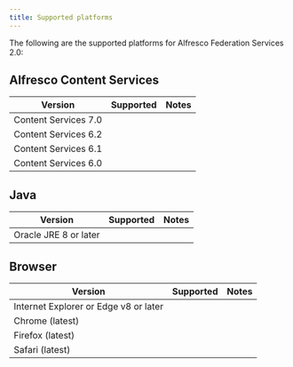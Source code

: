 ```yaml
---
title: Supported platforms
---
```


The following are the supported platforms for Alfresco Federation Services 2.0:

## Alfresco Content Services

| Version | Supported | Notes |
| ------- | --------- | ----- |
| Content Services 7.0 | | |
| Content Services 6.2 | | |
| Content Services 6.1 | | |
| Content Services 6.0 | | |

## Java

| Version | Supported | Notes |
| ------- | --------- | ----- |
| Oracle JRE 8 or later | | |

## Browser

| Version | Supported | Notes |
| ------- | --------- | ----- |
| Internet Explorer or Edge v8 or later | | |
| Chrome (latest) | | |
| Firefox (latest) | | |
| Safari (latest) | | |
